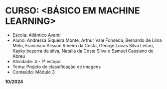 # CURSO: <BÁSICO EM MACHINE LEARNING>


*   Escola: Atlântico Avanti
*   Aluno: Andressa Siqueira Monte, Arthur Vale Fonseca, Bernardo de Lima Melo, Francisco Alisson Ribeiro da Costa, George Lucas Silva Leitao, Kayky bezerra da silva, Natalia da Costa Silva e Samuel Cassiano de Abreu
*  Atividade: 4 - 1ª estapa
* Tema: Projeto de classificação de imagens
* Conteúdo: Módulo 3

**10/2024**
